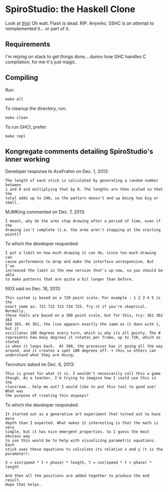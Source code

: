 # SpiroStudio: the Haskell Clone

Look at [this](https://www.kongregate.com/games/polycube/spirostudio)! Oh wait.
Flash is dead. RIP. Anywho, SSHC is an attempt to reimplemented it... or part of
it.

## Requirements

I'm relying on stack to get things done... dunno how GHC handles C compilation,
for me it's just magic.

## Compiling

Run:

    make all

To cleanup the directory, run:

    make clean

To run GHCI, prefer:

    make repl

## Kongregate comments detailing SpiroStudio's inner working

Developer response to AceFrahm on Dec. 1, 2013:

    The length of each stick is calculated by generating a random number between
    1 and 8 and multiplying that by 8. The lengths are then scaled so that the
    total adds up to 240, so the pattern doesn't end up being too big or small.


MJMKing commented on Dec. 7, 2013:

    I meant, why do the arms stop drawing after a period of time, even if the
    drawing isn't complete (i.e. the arms aren't stopping at the starting
    point)?

To which the developer responded:

    I put a limit on how much drawing it can do, since too much drawing can
    cause performance to drop and make the interface unresponsive. But I've
    increased the limit in the new version that's up now, so you should be able
    to make patterns that are quite a bit longer than before.


fil03 said on Dec. 18, 2013:

    This system is based on a 720 point scale. For example : 1 2 3 4 5 is the
    exact same as: 721 722 723 724 725. Try it if you're skeptical. Normally,
    these tools are based on a 360 point scale, but for this, try: 361 362 363
    364 365. At 361, the line appears exactly the same as it does with 1, but it
    oscillates 180 degrees every turn, which is why its all pointy. The #
    represents how many degrees it rotates per frame, up to 720, which as stated
    is when it loops back.  At 360, the processor has it going all the way
    around, and it creates a spot 180 degrees off. + this so others can
    understand what they are doing.


Tecnoturc asked on Dec. 6, 2013:

    This is great for what it is. I wouldn't necessarily call this a game
    though. As a teacher, I'm trying to imagine how I could use this in the
    classroom.. help me out? I would like to put this tool to good use! What was
    the purpose of creating this anyways?

To which the developer responded:

    It started out as a generative art experiment that turned out to have more
    depth than I expected. What makes it interesting is that the math is very
    simple, but it has nice emergent properties. So I guess the most obvious way
    to use this would be to help with visualizing parametric equations. Each
    stick uses these equations to calculate its relative x and y (t is the
    parameter):

	X = sin(speed * t + phase) * length, Y = cos(speed * t + phase) * length

    And then all the positions are added together to produce the end result.
    Hope that helps.
